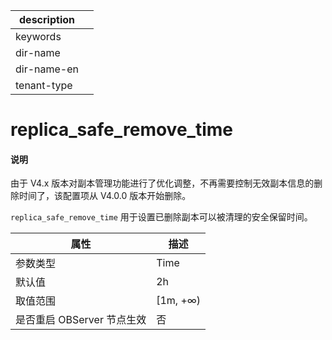 |description||
|---|---|
|keywords||
|dir-name||
|dir-name-en||
|tenant-type||

# replica_safe_remove_time

<main id="notice" type='explain'>
<h4>说明</h4>
<p>由于 V4.x 版本对副本管理功能进行了优化调整，不再需要控制无效副本信息的删除时间了，该配置项从 V4.0.0 版本开始删除。</p>
</main>

`replica_safe_remove_time` 用于设置已删除副本可以被清理的安全保留时间。

|      **属性**      |  **描述**   |
|------------------|-----------|
| 参数类型             | Time      |
| 默认值              | 2h        |
| 取值范围             | \[1m, +∞) |
| 是否重启 OBServer 节点生效 | 否         |


